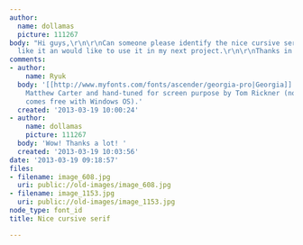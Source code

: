 ```yaml
---
author:
  name: dollamas
  picture: 111267
body: "Hi guys,\r\n\r\nCan someone please identify the nice cursive serif? I really
  like it an would like to use it in my next project.\r\n\r\nThanks in advance!"
comments:
- author:
    name: Ryuk
  body: '[[http://www.myfonts.com/fonts/ascender/georgia-pro|Georgia]] designed by
    Matthew Carter and hand-tuned for screen purpose by Tom Rickner (non Pro version
    comes free with Windows OS).'
  created: '2013-03-19 10:00:24'
- author:
    name: dollamas
    picture: 111267
  body: 'Wow! Thanks a lot! '
  created: '2013-03-19 10:03:56'
date: '2013-03-19 09:18:57'
files:
- filename: image_608.jpg
  uri: public://old-images/image_608.jpg
- filename: image_1153.jpg
  uri: public://old-images/image_1153.jpg
node_type: font_id
title: Nice cursive serif

---
```

